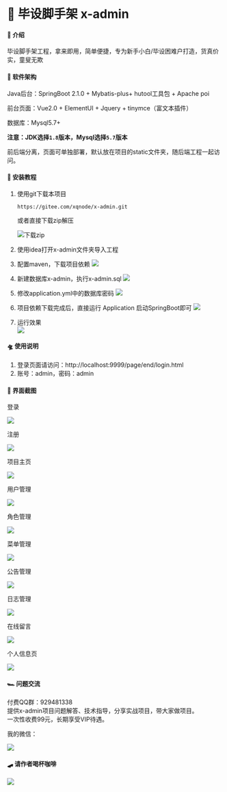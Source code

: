 # 🚀 毕设脚手架 x-admin

#### 🛫 介绍
毕设脚手架工程，拿来即用，简单便捷，专为新手小白/毕设困难户打造，货真价实，童叟无欺

#### 🚂 软件架构
Java后台：SpringBoot 2.1.0 + Mybatis-plus+ hutool工具包 + Apache poi

前台页面：Vue2.0 + ElementUI + Jquery + tinymce（富文本插件）

数据库：Mysql5.7+

**注意：JDK选择`1.8`版本，Mysql选择`5.7`版本**

前后端分离，页面可单独部署，默认放在项目的static文件夹，随后端工程一起访问。


#### 🚁 安装教程

1. 使用git下载本项目

    `https://gitee.com/xqnode/x-admin.git`

    或者直接下载zip解压

    ![下载zip](https://www.hualigs.cn/image/60a46392bf2a1.jpg)

2. 使用idea打开x-admin文件夹导入工程

3. 配置maven，下载项目依赖
   ![](https://www.hualigs.cn/image/60a463ef03442.jpg)
4. 新建数据库x-admin，执行x-admin.sql
   ![](https://www.hualigs.cn/image/60a4645016b23.jpg)
5. 修改application.yml中的数据库密码
   ![](https://www.hualigs.cn/image/60a4648a823b5.jpg)
6. 项目依赖下载完成后，直接运行 Application 启动SpringBoot即可
   ![](https://www.hualigs.cn/image/60a4650b7d904.jpg)
7. 运行效果   
   ![](https://www.hualigs.cn/image/60a464bbed518.jpg)

#### 🛸 使用说明

1. 登录页面请访问：http://localhost:9999/page/end/login.html
2. 账号：admin，密码：admin

#### 🎨 界面截图

登录

![](https://www.hualigs.cn/image/60a465c7e7d79.jpg)

注册

![](https://www.hualigs.cn/image/60a46643d0549.jpg)

项目主页

![](https://www.hualigs.cn/image/60a46662b622e.jpg)

用户管理

![](https://www.hualigs.cn/image/60a4675546135.jpg)

角色管理

![](https://www.hualigs.cn/image/60a46755483e2.jpg)

菜单管理

![](https://www.hualigs.cn/image/60a4675548b33.jpg)

公告管理

![](https://www.hualigs.cn/image/60a467ab49e80.jpg)

日志管理

![](https://www.hualigs.cn/image/60a467cfe30e7.jpg)

在线留言

![](https://www.hualigs.cn/image/60a46805c6ea1.jpg)

个人信息页

![](https://www.hualigs.cn/image/60a4714bcc446.jpg)


#### 🏎 问题交流
付费QQ群：929481338  <br>
提供x-admin项目问题解答、技术指导，分享实战项目，带大家做项目。<br>
一次性收费99元，长期享受VIP待遇。

我的微信：

![](https://img-blog.csdnimg.cn/20201030174103759.jpg#pic_center)

#### 🛹 请作者喝杯咖啡

![](https://img-blog.csdnimg.cn/2021032107143511.jpg)
